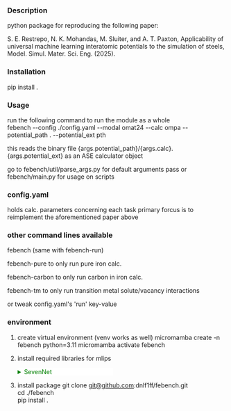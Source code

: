 ### Description
python package for reproducing the following paper: 

S. E. Restrepo, N. K. Mohandas, M. Sluiter, and A. T. Paxton, Applicability of universal machine learning interatomic potentials to the simulation of steels, Model. Simul. Mater. Sci. Eng. (2025).

### Installation
pip install .

### Usage
run the following  command to run the module as a whole <br>
febench --config ./config.yaml --modal omat24 --calc ompa --potential_path . --potential_ext pth

this reads the binary file {args.potential_path}/{args.calc}.{args.potential_ext}
as an ASE calculator object

go to febench/util/parse_args.py for default arguments pass
or febench/main.py for usage on scripts

### config.yaml
holds calc. parameters concerning each task
primary forcus is to reimplement the aforementioned paper above

### other command lines available
febench (same with febench-run)

febench-pure to only run pure iron calc.

febench-carbon to only run carbon in iron calc.

febench-tm to only run transition metal solute/vacancy interactions

or tweak config.yaml's 'run' key-value

### environment
1. create virtual environment (venv works as well)
micromamba create -n febench python=3.11
micromamba activate febench

2. install required libraries for mlips

   <details><<summary style="background-color:white;color:green;font-weight:normal;width:220px;">SevenNet</summary>
    pip install torchvision torchaudio --index-url https://download.pytorch.org/whl/cu121'<br>
    pip install torch==2.5.1 torchvision torchaudio --index-url https://download.pytorch.org/whl/cu121<br>
    pip install torch-scatter -f https://data.pyg.org/whl/torch-2.5.1+cu121.html <br>
    pip install sevenn ase matscipy <br>
    </details>

3. install package 
    git clone git@github.com:dnlf1ff/febench.git <br>
    cd ./febench <br>
    pip install .  <br>

